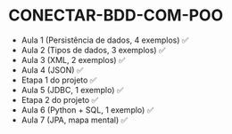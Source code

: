 # CONECTAR-BDD-COM-POO 

- Aula 1 (Persistência de dados, 4 exemplos) ✅
- Aula 2 (Tipos de dados, 3 exemplos) ✅
- Aula 3 (XML, 2 exemplos)  ✅
- Aula 4 (JSON) ✅
- Etapa 1 do projeto ✅
- Aula 5 (JDBC, 1 exemplo) ✅
- Etapa 2 do projeto ✅
- Aula 6 (Python + SQL, 1 exemplo) ✅
- Aula 7 (JPA, mapa mental) ✅
